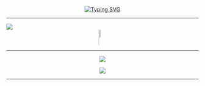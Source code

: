 <p align="center">
  <a href="https://git.io/typing-svg"><img src="https://readme-typing-svg.demolab.com?font=Fira+Code&duration=3000&pause=2000&width=435&lines=Hello%F0%9F%91%8B%2C+I'm+quuixly!" alt="Typing SVG"></a>
</p>
<hr/>
<img src="https://readme-typing-svg.demolab.com?font=Fira+Code&duration=3000&pause=2000&width=435&lines=%F0%9F%94%A5+Streak+Stats"/>
<div style="display:grid;align-items:center;justify-content:center">
  <img style="height:100%;width:49%;max-width: 100%" src="https://github-readme-stats.vercel.app/api?username=quuixly&show_icons=true&theme=algolia&count_private=true&show_icons=true&include_all_commits=true"/>
  <img style="height:100%;width:49%;max-width: 10%" src="https://github-readme-stats.vercel.app/api/top-langs/?username=quuixly&layout=compact&theme=algolia&langs_count=8"/>
</div>
<hr/>
<p align="center"><img src="https://hits.seeyoufarm.com/api/count/incr/badge.svg?url=https%3A%2F%2Fgithub.com%2Fquuixly&count_bg=%234FAEFD&title_bg=%23555555&icon=github.svg&icon_color=%23E7E7E7&title=Profile+views&edge_flat=false"/></p>
<p align="center"><img src="https://github-profile-trophy.vercel.app/?username=quuixly&theme=algolia&column=7"/></p>
<hr/>


